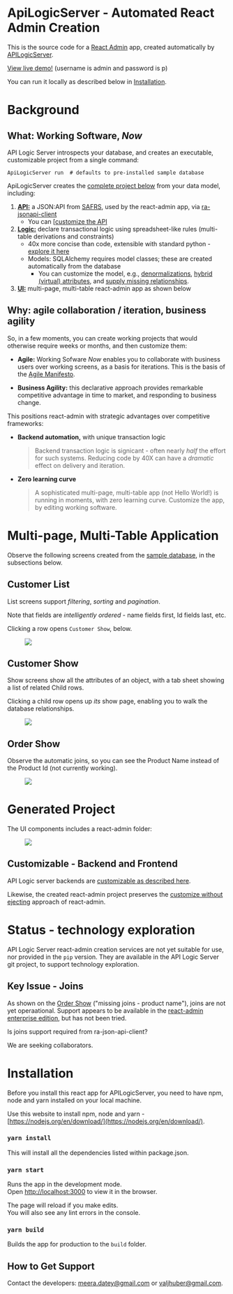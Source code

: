 # ApiLogicServer - Automated React Admin Creation

This is the source code for a [React Admin](https://marmelab.com/react-admin/) app, created automatically by [APILogicServer](https://github.com/valhuber/ApiLogicServer). 

[View live demo!](https://apilogicserver.askteam.how/) 
(username is admin and password is p)

You can run it locally as described below in [Installation](#Installation).

# Background

## What: Working Software, *Now*

API Logic Server introspects your database, and creates an executable, customizable project from a single command:

```
ApiLogicServer run  # defaults to pre-installed sample database
```

ApiLogicServer creates the [complete project below](#generated-project) from your data model, including:
  
1. [**API:**](https://github.com/valhuber/ApiLogicServer#api-safrs-jsonapi-and-swagger) a JSON:API from [SAFRS](https://github.com/thomaxxl/safrs#readme), used by the react-admin app, via [ra-jsonapi-client](https://github.com/henvo/ra-jsonapi-client)
      * You can [[customize the API](https://github.com/valhuber/ApiLogicServer/wiki/ApiLogicServer-Guide#customize-the-model-with-model_extpy-add-relationships-derived-attributes)
2. [**Logic:**](https://github.com/valhuber/ApiLogicServer#logic) declare transactional logic using spreadsheet-like rules (multi-table derivations and constraints)
      * 40x more concise than code, extensible with standard python - [explore it here](https://github.com/valhuber/ApiLogicServer/wiki/Tutorial#2-explore-transaction-logic)
      * Models: SQLAlchemy requires model classes; these are created automatically from the database
        * You can customize the model, e.g., [denormalizations](https://github.com/valhuber/LogicBank/wiki/Denormalization), [hybrid (virtual) attributes](https://github.com/valhuber/LogicBank/wiki/Denormalization#retrieval-object-model-virtual-attributes), and [supply missing relationships](https://github.com/valhuber/LogicBank/wiki/Managing-Rules#relationships-db-or-virtual).
3. [**UI:**](#multi-page-multi-table-application) multi-page, multi-table react-admin app as shown below

## Why: agile collaboration / iteration, business agility

So, in a few moments, you can create working projects that would otherwise require weeks or months, and then customize them:

* **Agile:** Working Sofware *Now* enables you to collaborate with business users over working screens, as a basis for iterations.  This is the basis of the [Agile Manifesto](https://agilemanifesto.org/).

* **Business Agility:** this declarative approach provides remarkable competitive advantage in time to market, and responding to business change.

This positions react-admin with strategic advantages over competitive frameworks:

* **Backend automation,** with unique transaction logic

  > Backend transaction logic is signicant - often nearly _half_ the effort for such systems.  Reducing code by 40X can have a _dramatic_ effect on delivery and iteration.

* **Zero learning curve**

  > A sophisticated multi-page, multi-table app (not Hello World!) is running in moments, with zero learning curve.  Customize the app, by editing working software.


# Multi-page, Multi-Table Application

Observe the following screens created from the [sample database](https://github.com/valhuber/ApiLogicServer/wiki/Sample-Database), in the subsections below.

## Customer List

List screens support _filtering_, _sorting_ and _pagination_.  

Note that fields are _intelligently ordered_ - name fields first, Id fields last, etc.

Clicking a row opens ```Customer Show```, below.
<figure><img src="https://github.com/meera/apilogicserver-react-admin-genned/raw/main/screen-shots/CustomerList.png"></figure>

## Customer Show

Show screens show all the attributes of an object, with a tab sheet showing a list of related Child rows.  

Clicking a child row opens up _its_ show page, enabling you to walk the database relationships.

<figure><img src="https://github.com/meera/apilogicserver-react-admin-genned/raw/main/screen-shots/CustomerShow.png"></figure>

## Order Show

Observe the automatic joins, so you can see the Product Name instead of the Product Id (not currently working).

<figure><img src="https://github.com/meera/apilogicserver-react-admin-genned/raw/main/screen-shots/OrderShow.png"></figure>

# Generated Project

The UI components includes a react-admin folder:

<figure><img src="https://github.com/meera/apilogicserver-react-admin-genned/raw/main/screen-shots/created-project.png"></figure>

## Customizable - Backend and Frontend

API Logic server backends are [customizable as described here](https://github.com/valhuber/ApiLogicServer#customize-the-created-project).

Likewise, the created react-admin project preserves the [customize without ejecting](https://marmelab.com/blog/2021/07/22/cra-webpack-no-eject.html) approach of react-admin.

# Status - technology exploration

API Logic Server react-admin creation services are not yet suitable for use, nor provided in the ```pip``` version.  They are available in the API Logic Server git project, to support technology exploration.

## Key Issue - Joins

As shown on the [Order Show](#order-show) ("missing joins - product name"), joins are not yet operaational.  Support appears to be available in 
the [react-admin enterprise edition](https://marmelab.com/ra-enterprise/modules/ra-relationships), but has not been tried.

Is joins support required from ra-json-api-client?

We are seeking collaborators.


# Installation

Before you install this react app for APILogicServer, you need to have npm, node and yarn installed on your local machine. 

Use this website to install npm, node and yarn - [https://nodejs.org/en/download/](https://nodejs.org/en/download/).

### `yarn install`
This will install all the dependencies listed within package.json.

### `yarn start`
Runs the app in the development mode.\
Open [http://localhost:3000](http://localhost:3000) to view it in the browser.

The page will reload if you make edits.\
You will also see any lint errors in the console.

### `yarn build`

Builds the app for production to the `build` folder.

## How to Get Support

Contact the developers: meera.datey@gmail.com or valjhuber@gmail.com.

